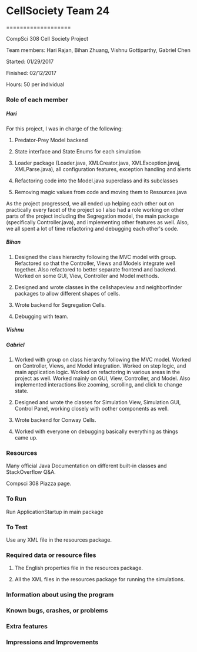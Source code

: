 # CellSociety Team 24
===================

CompSci 308 Cell Society Project

Team members: Hari Rajan, Bihan Zhuang, Vishnu Gottiparthy, Gabriel Chen

Started: 01/29/2017

Finished: 02/12/2017

Hours: 50 per individual

### Role of each member
##### Hari
For this project, I was in charge of the following:

1) Predator-Prey Model backend

2) State interface and State Enums for each simulation

3) Loader package (Loader.java, XMLCreator.java, XMLException.javaj, XMLParse.java), all configuration features, exception handling and alerts

5) Refactoring code into the Model.java superclass and its subclasses

6) Removing magic values from code and moving them to Resources.java 

As the project progressed, we all ended up helping each other out on practically every facet of the project so I also had a role working on other parts of the project including the Segregation model, the main package (specifically Controller.java), and implementing other features as well. Also, we all spent a lot of time refactoring and debugging each other's code.

##### Bihan
1) Designed the class hierarchy following the MVC model with group. Refactored so that the Controller, Views and Models integrate well together. Also refactored to better
separate frontend and backend. Worked on some GUI, View, Controller and Model methods. 

2) Designed and wrote classes in the cellshapeview and neighborfinder packages to allow different shapes of cells. 

3) Wrote backend for Segregation Cells.

4) Debugging with team.


##### Vishnu

##### Gabriel
1) Worked with group on class hierarchy following the MVC model. Worked on Controller, Views, and Model integration. Worked on step logic, and main application logic.
Worked on refactoring in various areas in the project as well. Worked mainly on GUI, View, Controller, and Model. Also implemented interactions like zooming, scrolling, and click
to change state.

2) Designed and wrote the classes for Simulation View, Simulation GUI, Control Panel, working closely with oother components as well. 

3) Wrote backend for Conway Cells.

4) Worked with everyone on debugging basically everything as things came up.

### Resources
Many official Java Documentation on different built-in classes and StackOverflow Q&A.

Compsci 308 Piazza page.

### To Run
Run ApplicationStartup in main package

### To Test
Use any XML file in the resources package. 

### Required data or resource files
1) The English properties file in the resources package.
 
2) All the XML files in the resources package for running the simulations.

### Information about using the program


### Known bugs, crashes, or problems


### Extra features


### Impressions and Improvements



